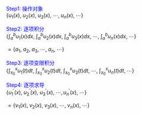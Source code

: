 <font color=blue>Step1: 操作对象</font>  
$\left\{u_1(x),\;u_2(x),\;u_3(x),\;\cdots,\;u_n(x),\;\cdots\right\}$  
  
<font color=blue>Step2: 逐项积分</font>  
$\left\{\int_a^bu_1(x)dx,\;\int_a^bu_2(x)dx,\;\int_a^bu_3(x)dx,\;\cdots,\;\int_a^bu_n(x)dx,\;\cdots\right\}$  
  
$=\left\{a_1,\;a_2,\;a_3,\;\cdots,\;a_n,\;\cdots\right\}$  
  
<font color=blue>Step3: 逐项变限积分</font>  
$\left\{\int_{x_0}^xu_1(t)dt,\;\int_{x_0}^xu_2(t)dt,\;\int_{x_0}^xu_3(t)dt,\;\cdots,\;\int_{x_0}^xu_n(t)dt,\;\cdots\right\}$  
  
<font color=blue>Step4: 逐项求导</font>  
$\left\{u^\prime_1(x),\;u^\prime_2(x),\;u^\prime_3(x),\;\cdots,u^\prime_n(x),\;\cdots\right\}$  
  
$=\left\{v_1(x),\;v_2(x),\;v_3(x),\;\cdots,\;v_n(x),\;\cdots\right\}$  
